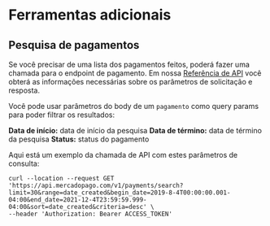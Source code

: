 # Ferramentas adicionais

## Pesquisa de pagamentos

Se você precisar de uma lista dos pagamentos feitos, poderá fazer uma chamada para o endpoint de pagamento. Em nossa [Referência de API](https://www.mercadopago[FAKER][URL][DOMAIN]/developers/es/reference/payments/_payments_search/get) você obterá as informações necessárias sobre os parâmetros de solicitação e resposta.

Você pode usar parâmetros do body de um `pagamento` como query params para poder filtrar os resultados:

**Data de início:** data de início da pesquisa
**Data de término:** data de término da pesquisa
**Status:** status do pagamento

Aqui está um exemplo da chamada de API com estes parâmetros de consulta:

```curl
curl --location --request GET 'https://api.mercadopago.com/v1/payments/search?limit=30&range=date_created&begin_date=2019-8-4T00:00:00.001-04:00&end_date=2021-12-4T23:59:59.999-04:00&sort=date_created&criteria=desc' \
--header 'Authorization: Bearer ACCESS_TOKEN'
```
